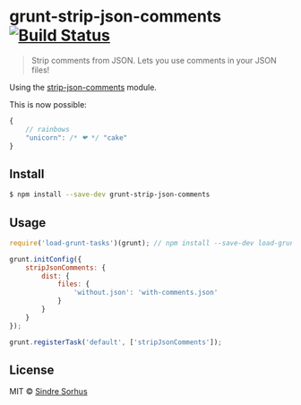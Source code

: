 # grunt-strip-json-comments [![Build Status](https://travis-ci.org/sindresorhus/grunt-strip-json-comments.svg?branch=master)](https://travis-ci.org/sindresorhus/grunt-strip-json-comments)

> Strip comments from JSON. Lets you use comments in your JSON files!

Using the [strip-json-comments](https://github.com/sindresorhus/strip-json-comments) module.

This is now possible:

```js
{
	// rainbows
	"unicorn": /* ❤ */ "cake"
}
```


## Install

```sh
$ npm install --save-dev grunt-strip-json-comments
```


## Usage

```js
require('load-grunt-tasks')(grunt); // npm install --save-dev load-grunt-tasks

grunt.initConfig({
	stripJsonComments: {
		dist: {
			files: {
				'without.json': 'with-comments.json'
			}
		}
	}
});

grunt.registerTask('default', ['stripJsonComments']);
```


## License

MIT © [Sindre Sorhus](http://sindresorhus.com)
